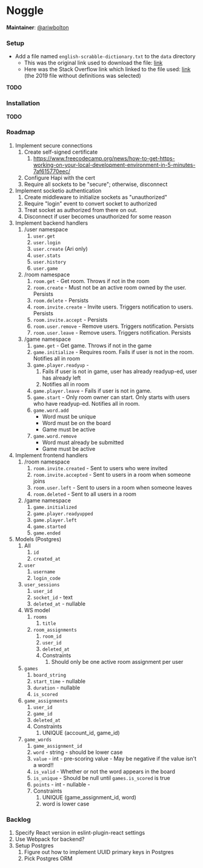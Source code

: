 # Noggle

**Maintainer**: [@ariwbolton](https://github.com/ariwbolton)

### Setup

- Add a file named `english-scrabble-dictionary.txt` to the `data` directory
  - This was the original link used to download the file: [link](https://drive.google.com/file/d/1XIFdZukAcDRiDIOgR_rHpICrrgJbLBxV/view)
  - Here was the Stack Overflow link which linked to the file used: [link](https://boardgames.stackexchange.com/questions/38366/latest-collins-scrabble-words-list-in-text-file) (the 2019 file without definitions was selected)

**TODO**

### Installation

**TODO**

### Roadmap

1. Implement secure connections
    1. Create self-signed certificate
        1. https://www.freecodecamp.org/news/how-to-get-https-working-on-your-local-development-environment-in-5-minutes-7af615770eec/
    1. Configure Hapi with the cert
    1. Require all sockets to be "secure"; otherwise, disconnect
1. Implement socketio authentication
    1. Create middleware to initialize sockets as "unauthorized"
    1. Require "login" event to convert socket to authorized
    1. Treat socket as authorized from there on out.
    1. Disconnect if user becomes unauthorized for some reason
1. Implement backend handlers
    1. /user namespace
        1. `user.get`
        1. `user.login`
        1. `user.create` (Ari only)
        1. `user.stats`
        1. `user.history`
        1. `user.game`
    1. /room namespace
        1. `room.get` - Get room. Throws if not in the room
        1. `room.create` - Must not be an active room owned by the user. Persists
        1. `room.delete` - Persists
        1. `room.invite.create` - Invite users. Triggers notification to users. Persists
        1. `room.invite.accept` - Persists
        1. `room.user.remove` - Remove users. Triggers notification. Persists
        1. `room.user.leave` - Remove users. Triggers notification. Persists
    1. /game namespace
        1. `game.get` - Get game. Throws if not in the game
        1. `game.initialize` - Requires room. Fails if user is not in the room. Notifies all in room
        1. `game.player.readyup` -
            1. Fails if user is not in game, user has already readyup-ed, user has already left
            1. Notifies all in room
        1. `game.player.leave` - Fails if user is not in game.
        1. `game.start` - Only room owner can start. Only starts with users who have readyup-ed. Notifies all in room.
        1. `game.word.add`
            - Word must be unique
            - Word must be on the board
            - Game must be active
        1. `game.word.remove`
            - Word must already be submitted
            - Game must be active
1. Implement frontend handlers
    1. /room namespace
        1. `room.invite.created` - Sent to users who were invited
        1. `room.invite.accepted` - Sent to users in a room when someone joins
        1. `room.user.left` - Sent to users in a room when someone leaves
        1. `room.deleted` - Sent to all users in a room
    1. /game namespace
        1. `game.initialized`
        1. `game.player.readyupped`
        1. `game.player.left`
        1. `game.started`
        1. `game.ended`
1. Models (Postgres)
    1. All
        1. `id`
        1. `created_at`
    1. `user`
        1. `username`
        1. `login_code`
    1. `user_sessions`
        1. `user_id`
        1. `socket_id` - text
        1. `deleted_at` - nullable
    1. WS model
        1. `rooms`
            1. `title`
        1. `room_assignments`
            1. `room_id`
            1. `user_id`
            1. `deleted_at`
            1. Constraints
                1. Should only be one active room assignment per user
    1. `games`
        1. `board_string`
        1. `start_time` - nullable
        1. `duration` - nullable
        1. `is_scored`
    1. `game_assignments`
        1. `user_id`
        1. `game_id`
        1. `deleted_at`
        1. Constraints
            1. UNIQUE (account_id, game_id)
    1. `game_words`
        1. `game_assignment_id`
        1. `word` - string - should be lower case
        1. `value` - int - pre-scoring value - May be negative if the value isn't a word!!
        1. `is_valid` - Whether or not the word appears in the board
        1. `is_unique` - Should be null until `games.is_scored` is true
        1. `points` - int - nullable -
        1. Constraints
            1. UNIQUE (game_assignment_id, word)
            1. word is lower case
                
### Backlog

1. Specify React version in eslint-plugin-react settings
1. Use Webpack for backend?
1. Setup Postgres
    1. Figure out how to implement UUID primary keys in Postgres
    1. Pick Postgres ORM
